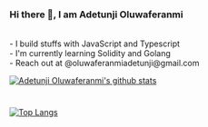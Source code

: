 ### Hi there 👋, I am Adetunji Oluwaferanmi 
<br>
- I build stuffs with JavaScript and Typescript
<br>
- I'm currently learning Solidity and Golang
<br>
- Reach out at @oluwaferanmiadetunji@gmail.com
<br>


[![Adetunji Oluwaferanmi's github stats](https://github-readme-stats.vercel.app/api?username=oluwaferanmiadetunji&count_private=true&show_icons=true&theme=chartreuse-dark)](https://github.com/anuraghazra/github-readme-stats)

#

[![Top Langs](https://github-readme-stats.vercel.app/api/top-langs/?username=oluwaferanmiadetunji&langs_count=8&theme=chartreuse-dark)](https://github.com/anuraghazra/github-readme-stats)
